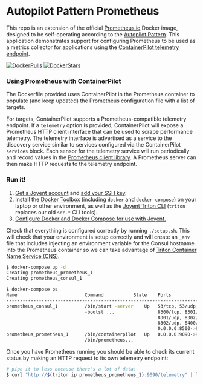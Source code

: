 # Autopilot Pattern Prometheus

This repo is an extension of the official [Prometheus.io](https://prometheus.io) Docker image, designed to be self-operating according to the [Autopilot Pattern](http://autopilotpattern.io/). This application demonstrates support for configuring Prometheus to be used as a metrics collector for applications using the [ContainerPilot telemetry endpoint](https://www.joyent.com/blog/containerpilot-telemetry).

[![DockerPulls](https://img.shields.io/docker/pulls/autopilotpattern/prometheus.svg)](https://registry.hub.docker.com/u/autopilotpattern/prometheus/)
[![DockerStars](https://img.shields.io/docker/stars/autopilotpattern/prometheus.svg)](https://registry.hub.docker.com/u/autopilotpattern/prometheus/)

### Using Prometheus with ContainerPilot

The Dockerfile provided uses ContainerPilot in the Prometheus container to populate (and keep updated) the Prometheus configuration file with a list of targets.

For targets, ContainerPilot supports a Prometheus-compatible telemetry endpoint. If a `telemetry` option is provided, ContainerPilot will expose a Prometheus HTTP client interface that can be used to scrape performance telemetry. The telemetry interface is advertised as a service to the discovery service similar to services configured via the ContainerPilot `services` block. Each sensor for the telemetry service will run periodically and record values in the [Prometheus client library](https://github.com/prometheus/client_golang). A Prometheus server can then make HTTP requests to the telemetry endpoint.

### Run it!

1. [Get a Joyent account](https://my.joyent.com/landing/signup/) and [add your SSH key](https://docs.joyent.com/public-cloud/getting-started).
1. Install the [Docker Toolbox](https://docs.docker.com/installation/mac/) (including `docker` and `docker-compose`) on your laptop or other environment, as well as the [Joyent Triton CLI](https://www.joyent.com/blog/introducing-the-triton-command-line-tool) (`triton` replaces our old `sdc-*` CLI tools).
1. [Configure Docker and Docker Compose for use with Joyent.](https://docs.joyent.com/public-cloud/api-access/docker)

Check that everything is configured correctly by running `./setup.sh`. This will check that your environment is setup correctly and will create an `_env` file that includes injecting an environment variable for the Consul hostname into the Prometheus container so we can take advantage of [Triton Container Name Service (CNS)](https://www.joyent.com/blog/introducing-triton-container-name-service).

```bash
$ docker-compose up -d
Creating prometheus_prometheus_1
Creating prometheus_consul_1

$ docker-compose ps
Name                         Command           State    Ports
--------------------------------------------------------------------------------
prometheus_consul_1          /bin/start -server    Up   53/tcp, 53/udp,
                             -bootst ...                8300/tcp, 8301/tcp,
                                                        8301/udp, 8302/tcp,
                                                        8302/udp, 8400/tcp,
                                                        0.0.0.0:8500->8500/tcp
prometheus_prometheus_1      /bin/containerpilot   Up   0.0.0.0:9090->9090/tcp
                             /bin/prometheus...
```


Once you have Prometheus running you should be able to check its current status by making an HTTP request to its own telemetry endpoint:


```bash
# pipe it to less because there's a lot of data!
$ curl "http://$(triton ip prometheus_prometheus_1):9090/telemetry" | less
```
